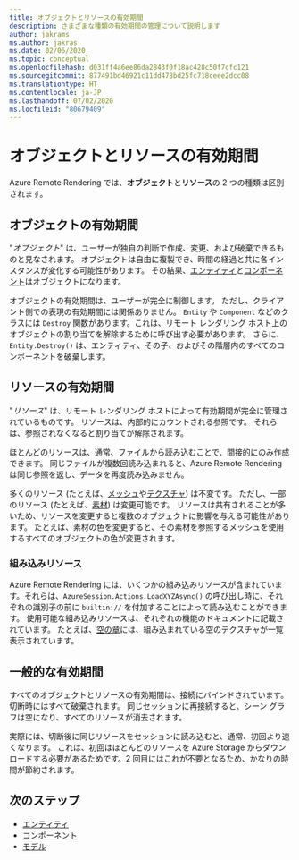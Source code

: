 ```yaml
---
title: オブジェクトとリソースの有効期間
description: さまざまな種類の有効期間の管理について説明します
author: jakrams
ms.author: jakras
ms.date: 02/06/2020
ms.topic: conceptual
ms.openlocfilehash: d031ff4a6ee86da2843f0f18ac428c50f7cfc121
ms.sourcegitcommit: 877491bd46921c11dd478bd25fc718ceee2dcc08
ms.translationtype: HT
ms.contentlocale: ja-JP
ms.lasthandoff: 07/02/2020
ms.locfileid: "80679409"
---
```

# <a name="object-and-resource-lifetime"></a>オブジェクトとリソースの有効期間

Azure Remote Rendering では、**オブジェクト**と**リソース**の 2 つの種類は区別されます。

## <a name="object-lifetime"></a>オブジェクトの有効期間

"*オブジェクト*" は、ユーザーが独自の判断で作成、変更、および破棄できるものと見なされます。 オブジェクトは自由に複製でき、時間の経過と共に各インスタンスが変化する可能性があります。 その結果、[エンティティ](entities.md)と[コンポーネント](components.md)はオブジェクトになります。

オブジェクトの有効期間は、ユーザーが完全に制御します。 ただし、クライアント側での表現の有効期間には関係ありません。 `Entity` や `Component` などのクラスには `Destroy` 関数があります。これは、リモート レンダリング ホスト上のオブジェクトの割り当てを解除するために呼び出す必要があります。 さらに、`Entity.Destroy()` は、エンティティ、その子、およびその階層内のすべてのコンポーネントを破棄します。

## <a name="resource-lifetime"></a>リソースの有効期間

"*リソース*" は、リモート レンダリング ホストによって有効期間が完全に管理されているものです。 リソースは、内部的にカウントされる参照です。 それらは、参照されなくなると割り当てが解除されます。

ほとんどのリソースは、通常、ファイルから読み込むことで、間接的にのみ作成できます。 同じファイルが複数回読み込まれると、Azure Remote Rendering は同じ参照を返し、データを再度読み込みません。

多くのリソース (たとえば、[メッシュ](meshes.md)や[テクスチャ](textures.md)) は不変です。 ただし、一部のリソース (たとえば、[素材](materials.md)) は変更可能です。 リソースは共有されることが多いため、リソースを変更すると複数のオブジェクトに影響を与える可能性があります。 たとえば、素材の色を変更すると、その素材を参照するメッシュを使用するすべてのオブジェクトの色が変更されます。

### <a name="built-in-resources"></a>組み込みリソース

Azure Remote Rendering には、いくつかの組み込みリソースが含まれています。それらは、`AzureSession.Actions.LoadXYZAsync()` の呼び出し時に、それぞれの識別子の前に `builtin://` を付加することによって読み込むことができます。 使用可能な組み込みリソースは、それぞれの機能のドキュメントに記載されています。 たとえば、[空の章](../overview/features/sky.md)には、組み込まれている空のテクスチャが一覧表示されています。

## <a name="general-lifetime"></a>一般的な有効期間

すべてのオブジェクトとリソースの有効期間は、接続にバインドされています。 切断時にはすべて破棄されます。 同じセッションに再接続すると、シーン グラフは空になり、すべてのリソースが消去されます。

実際には、切断後に同じリソースをセッションに読み込むと、通常、初回より速くなります。 これは、初回はほとんどのリソースを Azure Storage からダウンロードする必要があるためです。2 回目にはこれが不要となるため、かなりの時間が節約されます。

## <a name="next-steps"></a>次のステップ

* [エンティティ](entities.md)
* [コンポーネント](components.md)
* [モデル](models.md)
